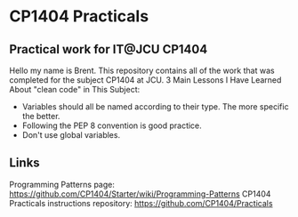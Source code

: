 # CP1404 Practicals

## Practical work for IT@JCU CP1404

Hello my name is Brent. This repository contains all of the work that was completed for the subject CP1404 at JCU.
3 Main Lessons I Have Learned About "clean code" in This Subject:

- Variables should all be named according to their type. The more specific the better.
- Following the PEP 8 convention is good practice.
- Don't use global variables.

## Links

Programming Patterns page: https://github.com/CP1404/Starter/wiki/Programming-Patterns
CP1404 Practicals instructions repository: https://github.com/CP1404/Practicals

